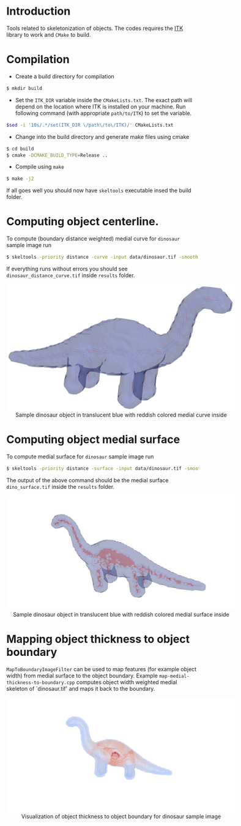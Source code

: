 # Introduction
Tools related to skeletonization of objects. 
The codes requires the [ITK](https://itk.org/) library to work and `CMake` to build.
# Compilation
* Create a build directory for compilation
```bash
$ mkdir build
```
* Set the `ITK_DIR` variable inside the `CMakeLists.txt`. 
The exact path will depend on the location where ITK is installed on your machine.
Run following command (with appropriate `path/to/ITK`) to set the variable.
```bash
$sed -i '10s/.*/set(ITK_DIR \/path\/to\/ITK)/' CMakeLists.txt
``` 
* Change into the build directory and generate make files using cmake
```bash
$ cd build
$ cmake -DCMAKE_BUILD_TYPE=Release ..
```
* Compile using `make`
```bash
$ make -j2
```
If all goes well you should now have `skeltools` executable insed the build folder.

# Computing object centerline.
To compute (boundary distance weighted) medial curve for `dinosaur` sample image run
```bash
$ skeltools -priority distance -curve -input data/dinosaur.tif -smooth 0.2  -fillholes -outputFolder results
```
If everything runs without errors you should see `dinosaur_distance_curve.tif` inside `results` folder.

<figure style="display:block; margin: 0 auto; text-align: center; width:600px">
<img alt="dinosaur-noanchor-unweighted" src="images/dino-medialcurve-unweighted-noanchor.png"/>
<figcaption>Sample dinosaur object in translucent blue with reddish colored medial curve inside</figcaption>
</figure>

# Computing object medial surface
To compute medial surface for `dinosaur` sample image run
```bash
$ skeltools -priority distance -surface -input data/dinosaur.tif -smooth 0.1  -fillholes -output results/dino_surface.tif
```
The output of the above command should be the medial surface `dino_surface.tif` inside the `results` folder.
<figure style="display:block; margin: 0 auto; text-align: center; width:600px">
<img alt="dinosaur-aofanchor-unweighted-surface" src="images/dino-medialsurface-unweighted-aofanchor.png"/>
<figcaption>Sample dinosaur object in translucent blue with reddish colored medial surface inside</figcaption>
</figure>

# Mapping object thickness to object boundary
`MapToBoundaryImageFilter` can be used to map features (for example object width) from medial surface to the object boundary. Example 
`map-medial-thickness-to-boundary.cpp` computes object width weighted medial skeleton of `dinosaur.tif' and maps it back to 
the boundary.
<figure style="display:block; margin: 0 auto; text-align: center; width:600px">
<img alt="dinosaur-mapped-object-width" src="images/dino-boundary-mapped-thickness.png"/>
<figcaption>Visualization of object thickness to object boundary for dinosaur sample image</figcaption>
</figure>

